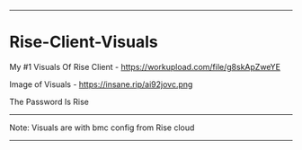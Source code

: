 ---------------------------------------------------------------------------------------------------------------------------------------------------------------------------------------------------------------------------------------------------------------------

# Rise-Client-Visuals 


My #1 Visuals Of Rise Client - https://workupload.com/file/g8skApZweYE

Image of Visuals - https://insane.rip/ai92jovc.png

The Password Is Rise




---------------------------------------------------------------------------------------------------------------------------------------------------------------------------------------------------------------------------------------------------------------------


Note: Visuals are with bmc config from Rise cloud


---------------------------------------------------------------------------------------------------------------------------------------------------------------------------------------------------------------------------------------------------------------------
